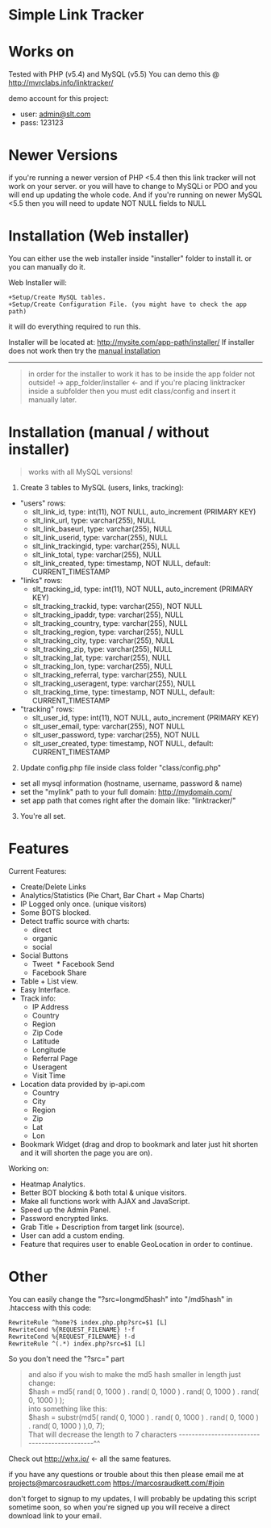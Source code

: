 # Simple Link Tracker

# Works on
Tested with PHP (v5.4) and MySQL (v5.5)
You can demo this @ http://mvrclabs.info/linktracker/

demo account for this project:
- user: admin@slt.com
- pass: 123123

# Newer Versions
if you're running a newer version of PHP <5.4 then this link tracker will not work on your server.
or you will have to change to MySQLi or PDO and you will end up updating the whole code.
And if you're running on newer MySQL <5.5 then you will need to update NOT NULL fields to NULL


# Installation (Web installer)
You can either use the web installer inside "installer" folder to install it.
or you can manually do it.

Web Installer will:

	+Setup/Create MySQL tables.
	+Setup/Create Configuration File. (you might have to check the app path)

it will do everything required to run this.

Installer will be located at:
http://mysite.com/app-path/installer/ If installer does not work then try the [manual installation](https://github.com/marcosraudkett/Link-Tracker/blob/master/README.md#installation-manual--without-installer)

---------------------------
> in order for the installer to work it has to be inside the app folder not outside! -> app_folder/installer <-
> and if you're placing linktracker inside a subfolder then you must edit class/config and insert it manually later.

# Installation (manual / without installer)
> works with all MySQL versions!
1. Create 3 tables to MySQL (users, links, tracking):
 * "users" rows:
   * slt_link_id, type: int(11), NOT NULL, auto_increment (PRIMARY KEY)
   * slt_link_url, type: varchar(255), NULL
   * slt_link_baseurl, type: varchar(255), NULL
   * slt_link_userid, type: varchar(255), NULL
   * slt_link_trackingid, type: varchar(255), NULL
   * slt_link_total, type: varchar(255), NULL
   * slt_link_created, type: timestamp, NOT NULL, default: CURRENT_TIMESTAMP
 * "links" rows:
   * slt_tracking_id, type: int(11), NOT NULL, auto_increment (PRIMARY KEY)
   * slt_tracking_trackid, type: varchar(255), NOT NULL
   * slt_tracking_ipaddr, type: varchar(255), NULL
   * slt_tracking_country, type: varchar(255), NULL
   * slt_tracking_region, type: varchar(255), NULL
   * slt_tracking_city, type: varchar(255), NULL
   * slt_tracking_zip, type: varchar(255), NULL
   * slt_tracking_lat, type: varchar(255), NULL
   * slt_tracking_lon, type: varchar(255), NULL
   * slt_tracking_referral, type: varchar(255), NULL
   * slt_tracking_useragent, type: varchar(255), NULL
   * slt_tracking_time, type: timestamp, NOT NULL, default: CURRENT_TIMESTAMP
 * "tracking" rows:
   * slt_user_id, type: int(11), NOT NULL, auto_increment (PRIMARY KEY)
   * slt_user_email, type: varchar(255), NOT NULL
   * slt_user_password, type: varchar(255), NOT NULL
   * slt_user_created, type: timestamp, NOT NULL, default: CURRENT_TIMESTAMP
2. Update config.php file inside class folder "class/config.php"
 * set all mysql information (hostname, username, password & name)
 * set the "mylink" path to your full domain: http://mydomain.com/
 * set app path that comes right after the domain like: "linktracker/"
3. You're all set.

# Features
Current Features:
* Create/Delete Links
* Analytics/Statistics (Pie Chart, Bar Chart + Map Charts)
* IP Logged only once. (unique visitors)
* Some BOTS blocked.
* Detect traffic source with charts: 
  * direct
  * organic
  * social
* Social Buttons
  * Tweet
  * Facebook Send
  * Facebook Share
* Table + List view.
* Easy Interface.
* Track info: 
  * IP Address
  * Country
  * Region
  * Zip Code
  * Latitude
  * Longitude
  * Referral Page
  * Useragent
  * Visit Time
* Location data provided by ip-api.com 
  * Country
  * City
  * Region
  * Zip
  * Lat
  * Lon
* Bookmark Widget (drag and drop to bookmark and later just hit shorten and it will shorten the page you are on).

Working on:
* Heatmap Analytics.
* Better BOT blocking & both total & unique visitors.
* Make all functions work with AJAX and JavaScript.
* Speed up the Admin Panel.
* Password encrypted links.
* Grab Title + Description from target link (source).
* User can add a custom ending.
* Feature that requires user to enable GeoLocation in order to continue.



# Other

You can easily change the "?src=longmd5hash" into "/md5hash" in .htaccess with this code:

	RewriteRule ^home?$ index.php.php?src=$1 [L]
	RewriteCond %{REQUEST_FILENAME} !-f
	RewriteCond %{REQUEST_FILENAME} !-d
	RewriteRule ^(.*) index.php?src=$1 [L]
	
So you don't need the "?src=" part

> and also if you wish to make the md5 hash smaller in length just change: <br>
> $hash = md5( rand( 0, 1000 ) . rand( 0, 1000 ) . rand( 0, 1000 ) . rand( 0, 1000 ) ); <br>
> into something like this: <br>
> $hash = substr(md5( rand( 0, 1000 ) . rand( 0, 1000 ) . rand( 0, 1000 ) . rand( 0, 1000 ) ),0, 7); <br>
> That will decrease the length to 7 characters ---------------------------------------------^^

Check out http://whx.io/ <- all the same features.

if you have any questions or trouble about this then please email me at
projects@marcosraudkett.com
https://marcosraudkett.com/#join

don't forget to signup to my updates, I will probably be updating this script sometime soon,
so when you're signed up you will receive a direct download link to your email.
